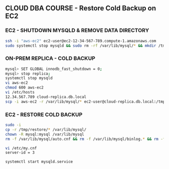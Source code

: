 ## CLOUD DBA COURSE - Restore Cold Backup on EC2

### EC2 - SHUTDOWN MYSQLD & REMOVE DATA DIRECTORY
```sh
ssh -i "aws-ec2" ec2-user@ec2-12-34-567-789.compute-1.amazonaws.com
sudo systemctl stop mysqld && sudo rm -rf /var/lib/mysql/* && mkdir /tmp/restore
```

### ON-PREM REPLICA - COLD BACKUP
```sh
mysql> SET GLOBAL innodb_fast_shutdown = 0;
mysql> stop replica;
systemctl stop mysqld
vi aws-ec2
chmod 600 aws-ec2
vi /etc/hosts
12.34.567.789 cloud-replica.db.local
scp -i aws-ec2 -r /var/lib/mysql/* ec2-user@cloud-replica.db.local:/tmp/restore
```

### EC2 - RESTORE COLD BACKUP
```sh
sudo -i
cp -r /tmp/restore/* /var/lib/mysql/
chown -R mysql:mysql /var/lib/mysql
rm -f /var/lib/mysql/auto.cnf && rm -f /var/lib/mysql/binlog.* && rm -f /var/lib/mysql/replica-relay-bin.*

vi /etc/my.cnf
server-id = 3

systemctl start mysqld.service
```
